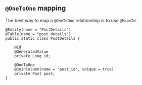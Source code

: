 ## `@OneToOne` mapping
The best way to map a `@OneToOne` relationship is to use `@MapsId`.

    @Entity(name = "PostDetails")
    @Table(name = "post_details")
    public static class PostDetails {

        @Id
        @GeneratedValue
        private Long id;

        @OneToOne
        @JoinColumn(name = "post_id", unique = true)
        private Post post;
    }
